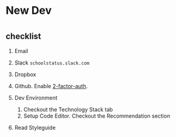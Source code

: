 # New Dev 

# 

## checklist

1. Email

2. Slack `schoolstatus.slack.com`

3. Dropbox

4. Github. Enable [2-factor-auth](https://github.com/blog/1614-two-factor-authentication).

5. Dev Environment  
   1. Checkout the Technology Stack tab  
   2. Setup Code Editor. Checkout the Recommendation section

6. Read Styleguide




